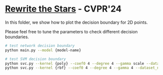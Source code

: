 # [Rewrite the Stars](https://arxiv.org/abs/2403.19967) - CVPR'24

In this folder, we show how to plot the decision boundary for 2D points.

Please feel free to tune the parameters to check different decision boundaries.


```bash
# test network decision boundary
python main.py --model {model-name}

# test SVM decision boundary
python svc.py --kernel {poly} --coef0 4 --degree 4 --gamma scale --dataset_noise 0.4
python svc.py --kernel {rbf} --coef0 4 --degree 4 --gamma 4 --dataset_noise 0.4

```
